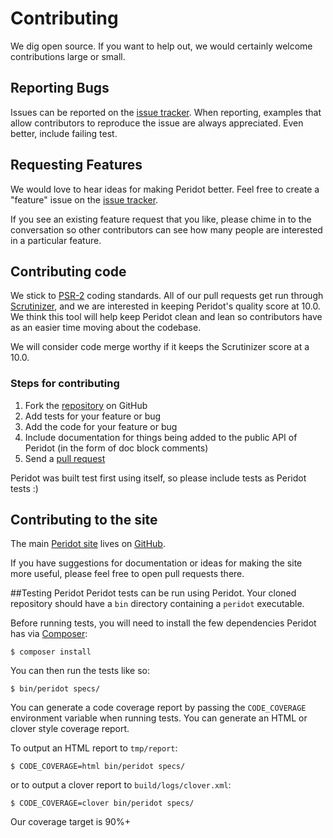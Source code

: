 # Contributing
We dig open source. If you want to help out, we would certainly welcome contributions large or small.

## Reporting Bugs
Issues can be reported on the [issue tracker](https://github.com/peridot-php/peridot/issues). When reporting,  examples that allow contributors to reproduce the issue are always appreciated. Even better, include failing test.

## Requesting Features
We would love to hear ideas for making Peridot better. Feel free to create a "feature" issue on the [issue tracker](https://github.com/peridot-php/peridot/issues).

If you see an existing feature request that you like, please chime in to the conversation so other contributors can see how many people are interested in a particular feature.

## Contributing code
We stick to [PSR-2](https://github.com/php-fig/fig-standards/blob/master/accepted/PSR-2-coding-style-guide.md) coding standards. All of our pull requests get run through [Scrutinizer](https://scrutinizer-ci.com/g/peridot-php/peridot/?branch=master), and we are interested in keeping Peridot's quality score at 10.0. We think this tool will help keep Peridot clean and lean so contributors have as an easier time moving about the codebase. 

We will consider code merge worthy if it keeps the Scrutinizer score at a 10.0.

### Steps for contributing
1. Fork the [repository](https://github.com/peridot-php/peridot) on GitHub
2. Add tests for your feature or bug
3. Add the code for your feature or bug
4. Include documentation for things being added to the public API of Peridot (in the form of doc block comments)
5. Send a [pull request](https://help.github.com/articles/creating-a-pull-request)

Peridot was built test first using itself, so please include tests as Peridot tests :)

## Contributing to the site
The main [Peridot site](http://peridot-php.github.io/) lives on [GitHub](https://github.com/peridot-php/peridot-php.github.io).

If you have suggestions for documentation or ideas for making the site more useful, please feel free to open pull requests there.

##Testing Peridot
Peridot tests can be run using Peridot. Your cloned repository should have a `bin` directory containing a `peridot` executable.

Before running tests, you will need to install the few dependencies Peridot has via [Composer](https://getcomposer.org/):

```
$ composer install
```

You can then run the tests like so:

```
$ bin/peridot specs/
```

You can generate a code coverage report by passing the `CODE_COVERAGE` environment variable when running tests. You can generate an HTML or clover style coverage report.

To output an HTML report to `tmp/report`:

```
$ CODE_COVERAGE=html bin/peridot specs/
```

or to output a clover report to `build/logs/clover.xml`:

```
$ CODE_COVERAGE=clover bin/peridot specs/
```

Our coverage target is 90%+
